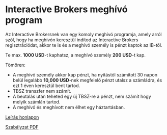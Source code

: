 # Interactive Brokers meghívó program

Az Interactive Brokersnek van egy komoly meghívó programja, amely arról szól, hogy ha meghívón keresztül indítod az Interactive Brokers regisztrációdat, akkor te is és a meghívó személy is pénzt kaptok az IB-től.

Te max. **1000 USD**-t kaphatsz, a meghívó személy **200 USD**-t kap.

Tömören:

- A meghívó személy akkor kap pénzt, ha nyitástól számított 30 napon belül legalább **10,000 USD**-nek megfelelő pénzt utalsz a számládra, és ezt 1 éven keresztül bent tartod.
- TBSZ transzfer nem számít.
- A beutalás után teheted egy új TBSZ-re a pénzt, nem számít hogy melyik számlán tartod.
- A meghívó és meghívott nem élhet egy háztartásban.

[Leírás honlapon](https://www.interactivebrokers.hu/hu/trading/referral-member-to-member.php)

[Szabályzat PDF](https://ndcdyn.interactivebrokers.com/Universal/servlet/Registration_v2.formSampleView?formdb=4051)
